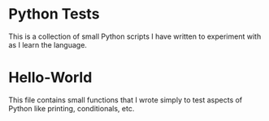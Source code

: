 # Python Tests
This is a collection of small Python scripts I have written to experiment with as I learn the language. 

# Hello-World
This file contains small functions that I wrote simply to test aspects of Python like printing, conditionals, etc. 
